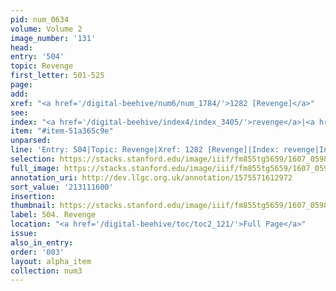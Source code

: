 ```yaml
---
pid: num_0634
volume: Volume 2
image_number: '131'
head:
entry: '504'
topic: Revenge
first_letter: 501-525
page:
add:
xref: "<a href='/digital-beehive/num6/num_1784/'>1282 [Revenge]</a>"
see:
index: "<a href='/digital-beehive/index4/index_3405/'>revenge</a>|<a href='/digital-beehive/index5/index_4307/'>vengeange</a>"
item: "#item-51a365c9e"
unparsed:
line: 'Entry: 504|Topic: Revenge|Xref: 1282 [Revenge]|Index: revenge|Index: vengeange|#item-51a365c9e'
selection: https://stacks.stanford.edu/image/iiif/fm855tg5659/1607_0598/325,1600,2987,852/full/0/default.jpg
full_image: https://stacks.stanford.edu/image/iiif/fm855tg5659/1607_0598/full/full/0/default.jpg
annotation_uri: http://dev.llgc.org.uk/annotation/1575571612972
sort_value: '213111600'
insertion:
thumbnail: https://stacks.stanford.edu/image/iiif/fm855tg5659/1607_0598/325,1600,600,180/250,/0/default.jpg
label: 504. Revenge
location: "<a href='/digital-beehive/toc/toc2_121/'>Full Page</a>"
issue:
also_in_entry:
order: '003'
layout: alpha_item
collection: num3
---
```

